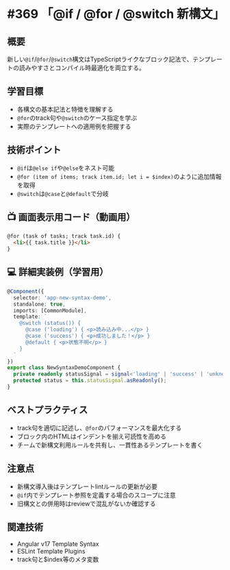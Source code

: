 # #369 「@if / @for / @switch 新構文」

## 概要
新しい`@if`/`@for`/`@switch`構文はTypeScriptライクなブロック記法で、テンプレートの読みやすさとコンパイル時最適化を両立する。

## 学習目標
- 各構文の基本記法と特徴を理解する
- `@for`のtrack句や`@switch`のケース指定を学ぶ
- 実際のテンプレートへの適用例を把握する

## 技術ポイント
- `@if`は`@else if`や`@else`をネスト可能
- `@for (item of items; track item.id; let i = $index)`のように追加情報を取得
- `@switch`は`@case`と`@default`で分岐

## 📺 画面表示用コード（動画用）
```html
@for (task of tasks; track task.id) {
  <li>{{ task.title }}</li>
}
```

## 💻 詳細実装例（学習用）
```typescript
@Component({
  selector: 'app-new-syntax-demo',
  standalone: true,
  imports: [CommonModule],
  template: `
    @switch (status()) {
      @case ('loading') { <p>読み込み中...</p> }
      @case ('success') { <p>成功しました！</p> }
      @default { <p>状態不明</p> }
    }
  `
})
export class NewSyntaxDemoComponent {
  private readonly statusSignal = signal<'loading' | 'success' | 'unknown'>('loading');
  protected status = this.statusSignal.asReadonly();
}
```

## ベストプラクティス
- track句を適切に記述し、`@for`のパフォーマンスを最大化する
- ブロック内のHTMLはインデントを揃え可読性を高める
- チームで新構文利用ルールを共有し、一貫性あるテンプレートを書く

## 注意点
- 新構文導入後はテンプレートlintルールの更新が必要
- `@if`内でテンプレート参照を定義する場合のスコープに注意
- 旧構文との併用時はreviewで混乱がないか確認する

## 関連技術
- Angular v17 Template Syntax
- ESLint Template Plugins
- track句と$index等のメタ変数
